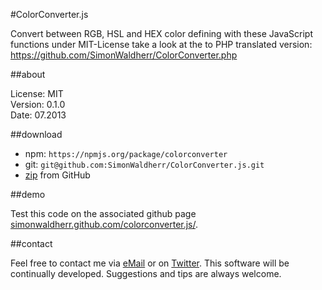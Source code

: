 #ColorConverter.js

Convert between RGB, HSL and HEX color defining with these JavaScript functions under MIT-License
take a look at the to PHP translated version: https://github.com/SimonWaldherr/ColorConverter.php

##about

License:   MIT  
Version: 0.1.0  
Date:  07.2013  

##download

* npm: ```https://npmjs.org/package/colorconverter```
* git: ```git@github.com:SimonWaldherr/ColorConverter.js.git```
* [zip](https://github.com/SimonWaldherr/ColorConverter.js/archive/master.zip) from GitHub

##demo

Test this code on the associated github page [simonwaldherr.github.com/colorconverter.js/](http://simonwaldherr.github.com/ColorConverter.js/).

##contact

Feel free to contact me via [eMail](mailto:contact@simonwaldherr.de) or on [Twitter](http://twitter.com/simonwaldherr). This software will be continually developed. Suggestions and tips are always welcome.
